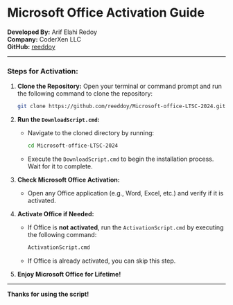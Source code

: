 # Microsoft Office Activation Guide

**Developed By:** Arif Elahi Redoy  
**Company:** CoderXen LLC  
**GitHub:** [reeddoy](https://github.com/reeddoy)

---

### Steps for Activation:

1. **Clone the Repository:**
   Open your terminal or command prompt and run the following command to clone the repository:
   ```bash
   git clone https://github.com/reeddoy/Microsoft-office-LTSC-2024.git
   ```

2. **Run the `DownloadScript.cmd`:**  
   - Navigate to the cloned directory by running:
     ```bash
     cd Microsoft-office-LTSC-2024
     ```
   - Execute the `DownloadScript.cmd` to begin the installation process. Wait for it to complete.

3. **Check Microsoft Office Activation:**  
   - Open any Office application (e.g., Word, Excel, etc.) and verify if it is activated.

4. **Activate Office if Needed:**  
   - If Office is **not activated**, run the `ActivationScript.cmd` by executing the following command:
     ```bash
     ActivationScript.cmd
     ```
   - If Office is already activated, you can skip this step.

5. **Enjoy Microsoft Office for Lifetime!**  

---

**Thanks for using the script!**
